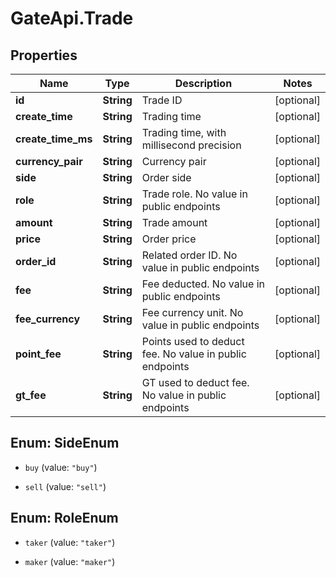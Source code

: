 # GateApi.Trade

## Properties

Name | Type | Description | Notes
------------ | ------------- | ------------- | -------------
**id** | **String** | Trade ID | [optional] 
**create_time** | **String** | Trading time | [optional] 
**create_time_ms** | **String** | Trading time, with millisecond precision | [optional] 
**currency_pair** | **String** | Currency pair | [optional] 
**side** | **String** | Order side | [optional] 
**role** | **String** | Trade role. No value in public endpoints | [optional] 
**amount** | **String** | Trade amount | [optional] 
**price** | **String** | Order price | [optional] 
**order_id** | **String** | Related order ID. No value in public endpoints | [optional] 
**fee** | **String** | Fee deducted. No value in public endpoints | [optional] 
**fee_currency** | **String** | Fee currency unit. No value in public endpoints | [optional] 
**point_fee** | **String** | Points used to deduct fee. No value in public endpoints | [optional] 
**gt_fee** | **String** | GT used to deduct fee. No value in public endpoints | [optional] 

## Enum: SideEnum

* `buy` (value: `"buy"`)

* `sell` (value: `"sell"`)


## Enum: RoleEnum

* `taker` (value: `"taker"`)

* `maker` (value: `"maker"`)


